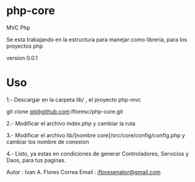 php-core
========

MVC Php

Se esta trabajando en la estructura para manejar como libreria, para los proyectos php

version 0.0.1

# Uso

1.- Descargar en la carpeta lib/ , el proyecto php-mvc

git clone git@github.com:ifloresc/php-core.git

2.- Modificar el archivo index.php y cambiar la ruta

3.- Modificar el archivo lib/[nombre core]/src/core/config/config.php y cambiar los nombre de conexion

4.- Listo, ya estas en condiciones de generar Controladores, Servicios y Daos, para tus paginas.


Autor : Ivan A. Flores Correa
Email : ifloresenator@gmail.com
